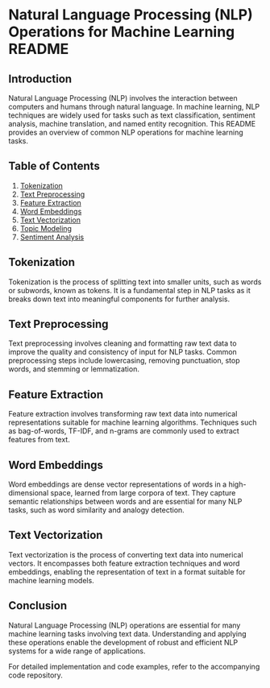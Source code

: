 # Natural Language Processing (NLP) Operations for Machine Learning README

## Introduction
Natural Language Processing (NLP) involves the interaction between computers and humans through natural language. In machine learning, NLP techniques are widely used for tasks such as text classification, sentiment analysis, machine translation, and named entity recognition. This README provides an overview of common NLP operations for machine learning tasks.

## Table of Contents
1. [Tokenization](#tokenization)
2. [Text Preprocessing](#text-preprocessing)
3. [Feature Extraction](#feature-extraction)
4. [Word Embeddings](#word-embeddings)
5. [Text Vectorization](#text-vectorization)
6. [Topic Modeling](#topic-modeling)
8. [Sentiment Analysis](#sentiment-analysis)

## Tokenization
Tokenization is the process of splitting text into smaller units, such as words or subwords, known as tokens. It is a fundamental step in NLP tasks as it breaks down text into meaningful components for further analysis.

## Text Preprocessing
Text preprocessing involves cleaning and formatting raw text data to improve the quality and consistency of input for NLP tasks. Common preprocessing steps include lowercasing, removing punctuation, stop words, and stemming or lemmatization.

## Feature Extraction
Feature extraction involves transforming raw text data into numerical representations suitable for machine learning algorithms. Techniques such as bag-of-words, TF-IDF, and n-grams are commonly used to extract features from text.

## Word Embeddings
Word embeddings are dense vector representations of words in a high-dimensional space, learned from large corpora of text. They capture semantic relationships between words and are essential for many NLP tasks, such as word similarity and analogy detection.

## Text Vectorization
Text vectorization is the process of converting text data into numerical vectors. It encompasses both feature extraction techniques and word embeddings, enabling the representation of text in a format suitable for machine learning models.



## Conclusion
Natural Language Processing (NLP) operations are essential for many machine learning tasks involving text data. Understanding and applying these operations enable the development of robust and efficient NLP systems for a wide range of applications.

For detailed implementation and code examples, refer to the accompanying code repository.
